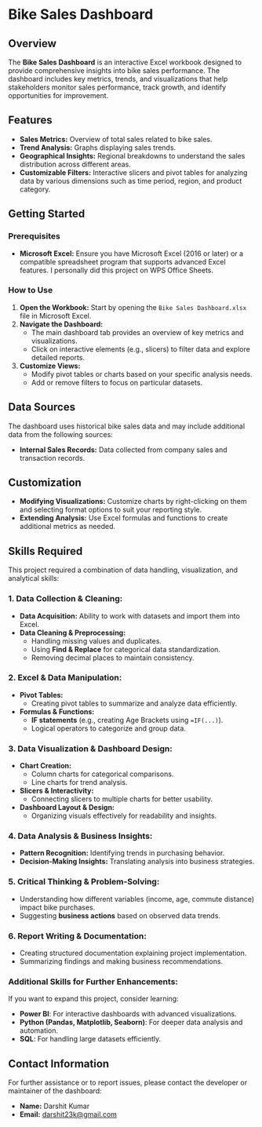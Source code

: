 # Bike Sales Dashboard

## Overview
The **Bike Sales Dashboard** is an interactive Excel workbook designed to provide comprehensive insights into bike sales performance. The dashboard includes key metrics, trends, and visualizations that help stakeholders monitor sales performance, track growth, and identify opportunities for improvement.

## Features
- **Sales Metrics:** Overview of total sales related to bike sales.
- **Trend Analysis:** Graphs displaying sales trends.
- **Geographical Insights:** Regional breakdowns to understand the sales distribution across different areas.
- **Customizable Filters:** Interactive slicers and pivot tables for analyzing data by various dimensions such as time period, region, and product category.

## Getting Started

### Prerequisites
- **Microsoft Excel:** Ensure you have Microsoft Excel (2016 or later) or a compatible spreadsheet program that supports advanced Excel features. I personally did this project on WPS Office Sheets.

### How to Use
1. **Open the Workbook:** Start by opening the `Bike Sales Dashboard.xlsx` file in Microsoft Excel.
2. **Navigate the Dashboard:** 
   - The main dashboard tab provides an overview of key metrics and visualizations.
   - Click on interactive elements (e.g., slicers) to filter data and explore detailed reports.
3. **Customize Views:** 
   - Modify pivot tables or charts based on your specific analysis needs.
   - Add or remove filters to focus on particular datasets.

## Data Sources
The dashboard uses historical bike sales data and may include additional data from the following sources:
- **Internal Sales Records:** Data collected from company sales and transaction records.

## Customization
- **Modifying Visualizations:** Customize charts by right-clicking on them and selecting format options to suit your reporting style.
- **Extending Analysis:** Use Excel formulas and functions to create additional metrics as needed.

## Skills Required

This project required a combination of data handling, visualization, and analytical skills:

### **1. Data Collection & Cleaning:**  
- **Data Acquisition:** Ability to work with datasets and import them into Excel.  
- **Data Cleaning & Preprocessing:**  
  - Handling missing values and duplicates.  
  - Using **Find & Replace** for categorical data standardization.  
  - Removing decimal places to maintain consistency.  

### **2. Excel & Data Manipulation:**  
- **Pivot Tables:**  
  - Creating pivot tables to summarize and analyze data efficiently.  
- **Formulas & Functions:**  
  - **IF statements** (e.g., creating Age Brackets using `=IF(...)`).  
  - Logical operators to categorize and group data.  

### **3. Data Visualization & Dashboard Design:**  
- **Chart Creation:**  
  - Column charts for categorical comparisons.  
  - Line charts for trend analysis.  
- **Slicers & Interactivity:**  
  - Connecting slicers to multiple charts for better usability.  
- **Dashboard Layout & Design:**  
  - Organizing visuals effectively for readability and insights.  

### **4. Data Analysis & Business Insights:**  
- **Pattern Recognition:** Identifying trends in purchasing behavior.  
- **Decision-Making Insights:** Translating analysis into business strategies.  

### **5. Critical Thinking & Problem-Solving:**  
- Understanding how different variables (income, age, commute distance) impact bike purchases.  
- Suggesting **business actions** based on observed data trends.  

### **6. Report Writing & Documentation:**  
- Creating structured documentation explaining project implementation.  
- Summarizing findings and making business recommendations.  

### **Additional Skills for Further Enhancements:**  
If you want to expand this project, consider learning:  
- **Power BI**: For interactive dashboards with advanced visualizations.  
- **Python (Pandas, Matplotlib, Seaborn)**: For deeper data analysis and automation.  
- **SQL**: For handling large datasets efficiently.  

## Contact Information
For further assistance or to report issues, please contact the developer or maintainer of the dashboard:
- **Name:** Darshit Kumar
- **Email:** darshit23k@gmail.com
